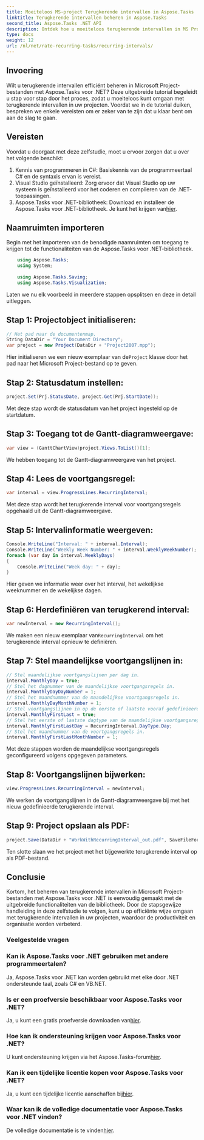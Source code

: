 ```yaml
---
title: Moeiteloos MS-project Terugkerende intervallen in Aspose.Tasks
linktitle: Terugkerende intervallen beheren in Aspose.Tasks
second_title: Aspose.Tasks .NET API
description: Ontdek hoe u moeiteloos terugkerende intervallen in MS Project kunt beheren met Aspose.Tasks voor .NET.
type: docs
weight: 12
url: /nl/net/rate-recurring-tasks/recurring-intervals/
---
```

## Invoering
Wilt u terugkerende intervallen efficiënt beheren in Microsoft Project-bestanden met Aspose.Tasks voor .NET? Deze uitgebreide tutorial begeleidt u stap voor stap door het proces, zodat u moeiteloos kunt omgaan met terugkerende intervallen in uw projecten. Voordat we in de tutorial duiken, bespreken we enkele vereisten om er zeker van te zijn dat u klaar bent om aan de slag te gaan.
## Vereisten
Voordat u doorgaat met deze zelfstudie, moet u ervoor zorgen dat u over het volgende beschikt:
1. Kennis van programmeren in C#: Basiskennis van de programmeertaal C# en de syntaxis ervan is vereist.
2. Visual Studio geïnstalleerd: Zorg ervoor dat Visual Studio op uw systeem is geïnstalleerd voor het coderen en compileren van de .NET-toepassingen.
3. Aspose.Tasks voor .NET-bibliotheek: Download en installeer de Aspose.Tasks voor .NET-bibliotheek. Je kunt het krijgen van[hier](https://releases.aspose.com/tasks/net/).

## Naamruimten importeren
Begin met het importeren van de benodigde naamruimten om toegang te krijgen tot de functionaliteiten van de Aspose.Tasks voor .NET-bibliotheek.
   
```csharp
    using Aspose.Tasks;
    using System;
    
    using Aspose.Tasks.Saving;
    using Aspose.Tasks.Visualization;
```
Laten we nu elk voorbeeld in meerdere stappen opsplitsen en deze in detail uitleggen.
## Stap 1: Projectobject initialiseren:
```csharp
// Het pad naar de documentenmap.
String DataDir = "Your Document Directory";
var project = new Project(DataDir + "Project2007.mpp");
```
Hier initialiseren we een nieuw exemplaar van de`Project` klasse door het pad naar het Microsoft Project-bestand op te geven.
## Stap 2: Statusdatum instellen:
```csharp
project.Set(Prj.StatusDate, project.Get(Prj.StartDate));
```
Met deze stap wordt de statusdatum van het project ingesteld op de startdatum.
## Stap 3: Toegang tot de Gantt-diagramweergave:
```csharp
var view = (GanttChartView)project.Views.ToList()[1];
```
We hebben toegang tot de Gantt-diagramweergave van het project.
## Stap 4: Lees de voortgangsregel:
```csharp
var interval = view.ProgressLines.RecurringInterval;
```
Met deze stap wordt het terugkerende interval voor voortgangsregels opgehaald uit de Gantt-diagramweergave.
## Stap 5: Intervalinformatie weergeven:
```csharp
Console.WriteLine("Interval: " + interval.Interval);
Console.WriteLine("Weekly Week Number: " + interval.WeeklyWeekNumber);
foreach (var day in interval.WeeklyDays)
{
    Console.WriteLine("Week day: " + day);
}
```
Hier geven we informatie weer over het interval, het wekelijkse weeknummer en de wekelijkse dagen.
## Stap 6: Herdefiniëren van terugkerend interval:
```csharp
var newInterval = new RecurringInterval();
```
 We maken een nieuw exemplaar van`RecurringInterval` om het terugkerende interval opnieuw te definiëren.
## Stap 7: Stel maandelijkse voortgangslijnen in:
```csharp
// Stel maandelijkse voortgangslijnen per dag in.
interval.MonthlyDay = true;
// Stel het dagnummer van de maandelijkse voortgangsregels in.
interval.MonthlyDayDayNumber = 1;
// Stel het maandnummer van de maandelijkse voortgangsregels in.
interval.MonthlyDayMonthNumber = 1;
// Stel voortgangslijnen in op de eerste of laatste vooraf gedefinieerde dag.
interval.MonthlyFirstLast = true;
// Stel het eerste of laatste dagtype van de maandelijkse voortgangsregels in.
interval.MonthlyFirstLastDay = RecurringInterval.DayType.Day;
// Stel het maandnummer van de voortgangsregels in.
interval.MonthlyFirstLastMonthNumber = 1;
```
Met deze stappen worden de maandelijkse voortgangsregels geconfigureerd volgens opgegeven parameters.
## Stap 8: Voortgangslijnen bijwerken:
```csharp
view.ProgressLines.RecurringInterval = newInterval;
```
We werken de voortgangslijnen in de Gantt-diagramweergave bij met het nieuw gedefinieerde terugkerende interval.
## Stap 9: Project opslaan als PDF:
```csharp
project.Save(DataDir + "WorkWithRecurringInterval_out.pdf", SaveFileFormat.Pdf);
```
Ten slotte slaan we het project met het bijgewerkte terugkerende interval op als PDF-bestand.

## Conclusie
Kortom, het beheren van terugkerende intervallen in Microsoft Project-bestanden met Aspose.Tasks voor .NET is eenvoudig gemaakt met de uitgebreide functionaliteiten van de bibliotheek. Door de stapsgewijze handleiding in deze zelfstudie te volgen, kunt u op efficiënte wijze omgaan met terugkerende intervallen in uw projecten, waardoor de productiviteit en organisatie worden verbeterd.
### Veelgestelde vragen
### Kan ik Aspose.Tasks voor .NET gebruiken met andere programmeertalen?
Ja, Aspose.Tasks voor .NET kan worden gebruikt met elke door .NET ondersteunde taal, zoals C# en VB.NET.
### Is er een proefversie beschikbaar voor Aspose.Tasks voor .NET?
 Ja, u kunt een gratis proefversie downloaden van[hier](https://releases.aspose.com/).
### Hoe kan ik ondersteuning krijgen voor Aspose.Tasks voor .NET?
 U kunt ondersteuning krijgen via het Aspose.Tasks-forum[hier](https://forum.aspose.com/c/tasks/15).
### Kan ik een tijdelijke licentie kopen voor Aspose.Tasks voor .NET?
 Ja, u kunt een tijdelijke licentie aanschaffen bij[hier](https://purchase.aspose.com/temporary-license/).
### Waar kan ik de volledige documentatie voor Aspose.Tasks voor .NET vinden?
 De volledige documentatie is te vinden[hier](https://reference.aspose.com/tasks/net/).